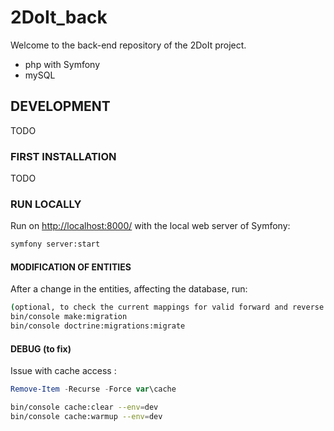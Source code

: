 # 2DoIt_back

Welcome to the back-end repository of the 2DoIt project.

- php with Symfony
- mySQL

## DEVELOPMENT

TODO

### FIRST INSTALLATION

TODO

### RUN LOCALLY

Run on <http://localhost:8000/> with the local web server of Symfony:

```bash
symfony server:start
```

#### MODIFICATION OF ENTITIES

After a change in the entities, affecting the database, run:

```bash
(optional, to check the current mappings for valid forward and reverse mappings ) bin/console doctrine:schema:validate
bin/console make:migration
bin/console doctrine:migrations:migrate
```

#### DEBUG (to fix)

Issue with cache access :

```PowerShell
Remove-Item -Recurse -Force var\cache
```

```bash
bin/console cache:clear --env=dev
bin/console cache:warmup --env=dev
```
